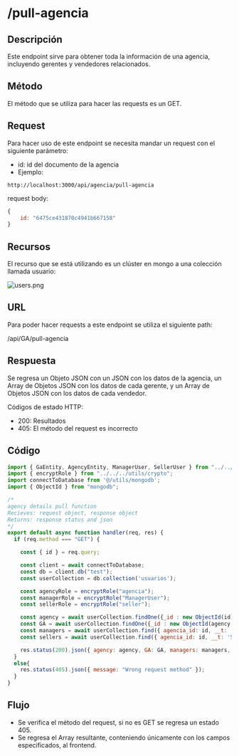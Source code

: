 # /pull-agencia

## Descripción

Este endpoint sirve para obtener toda la información de una agencia, incluyendo gerentes y vendedores relacionados.

## Método

El método que se utiliza para hacer las requests es un GET.

## Request

Para hacer uso de este endpoint se necesita mandar un request con el siguiente parámetro:

- id: id del documento de la agencia
- Ejemplo:

```
http://localhost:3000/api/agencia/pull-agencia
```

request body:

```jsx
{
    id: "6475ce431870c4941b667158"
}
```

## Recursos

El recurso que se está utilizando es un clúster en mongo a una colección llamada usuario: 

![users.png](pull-agencia%20c1e0b7cc540648dfa3344600c4367552/users.png)

## URL

Para poder hacer requests a este endpoint se utiliza el siguiente path:

/api/GA/pull-agencia

## Respuesta

Se regresa un Objeto JSON con un JSON con los datos de la agencia, un Array de Objetos JSON con los datos de cada gerente, y un Array de Objetos JSON con los datos de cada vendedor.

Códigos de estado HTTP:

- 200: Resultados
- 405: El método del request es incorrecto

## Código

```jsx
import { GaEntity, AgencyEntity, ManagerUser, SellerUser } from "../../../models/user";
import { encryptRole } from "../../../utils/crypto";
import connectToDatabase from '@/utils/mongodb';
import { ObjectId } from "mongodb";

/* 
agency details pull function
Recieves: request object, response object
Returns: response status and json 
*/
export default async function handler(req, res) {
  if (req.method === "GET") {

    const { id } = req.query;

    const client = await connectToDatabase;
    const db = client.db("test");
    const userCollection = db.collection('usuarios');

    const agencyRole = encryptRole("agencia");
    const managerRole = encryptRole("ManagerUser");
    const sellerRole = encryptRole("seller");

    const agency = await userCollection.findOne({_id : new ObjectId(id)});
    const GA = await userCollection.findOne({_id : new ObjectId(agency.grupo_automotriz_id)}, { projection: { nombres: 1} });
    const managers = await userCollection.find({ agencia_id: id, __t: 'ManagerUser' }).toArray();
    const sellers = await userCollection.find({ agencia_id: id, __t: 'SellerUser' }).toArray();

    res.status(200).json({ agency: agency, GA: GA, managers: managers, sellers: sellers });    
  }
  else{
    res.status(405).json({ message: "Wrong request method" });
  }
}
```

## Flujo

- Se verifica el método del request, si no es GET se regresa un estado 405.
- Se regresa el Array resultante, conteniendo únicamente con los campos especificados, al frontend.
